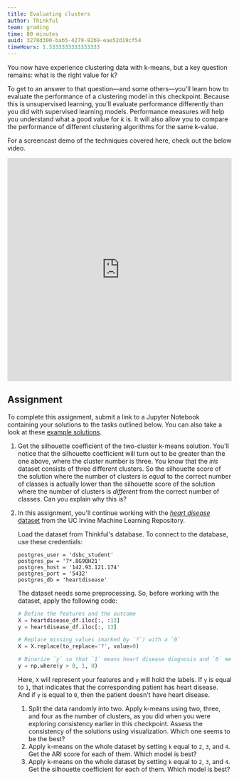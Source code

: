 ```yaml
---
title: Evaluating clusters
author: Thinkful
team: grading
time: 80 minutes
uuid: 3278d300-bab5-4279-82b9-eae52d19cf54
timeHours: 1.3333333333333333
---
```


You now have experience clustering data with k-means, but a key question remains: what is the right value for k?

To get to an answer to that question—and some others—you'll learn how to evaluate the performance of a clustering model in this checkpoint. Because this is unsupervised learning, you'll evaluate performance differently than you did with supervised learning models. Performance measures will help you understand what a good value for *k* is. It will also allow you to compare the performance of different clustering algorithms for the same k-value. 

<jupyter notebook-name="3.evaluating_clusters" course-code="DSBC"></jupyter>

For a screencast demo of the techniques covered here, check out the below video.


<iframe id="kaltura_player_1604765826" src="https://cdnapisec.kaltura.com/p/2315191/sp/231519100/embedIframeJs/uiconf_id/45331192/partner_id/2315191?iframeembed=true&playerId=kaltura_player_1604765826&entry_id=1_q5v7egxk" width="100%" height="500" allowfullscreen webkitallowfullscreen mozAllowFullScreen allow="autoplay *; fullscreen *; encrypted-media *" frameborder="0"></iframe>


## Assignment

To complete this assignment, submit a link to a Jupyter Notebook containing your solutions to the tasks outlined below. You can also take a look at these [example solutions](https://github.com/Thinkful-Ed/data-201-resources/blob/master/clustering_module_solutions/3.solution_evaluating_clusters.ipynb).

1. Get the silhouette coefficient of the two-cluster k-means solution. You'll notice that the silhouette coefficient will turn out to be greater than the one above, where the cluster number is three. You know that the *iris* dataset consists of three different clusters. So the silhouette score of the solution where the number of clusters is *equal* to the correct number of classes is actually lower than the silhouette score of the solution where the number of clusters is *different* from the correct number of classes. Can you explain why this is?

2. In this assignment, you'll continue working with the [*heart disease* dataset](http://archive.ics.uci.edu/ml/datasets/Heart+Disease) from the UC Irvine Machine Learning Repository.

    Load the dataset from Thinkful's database. To connect to the database, use these credentials:
 
    ```
    postgres_user = 'dsbc_student'
    postgres_pw = '7*.8G9QH21'
    postgres_host = '142.93.121.174'
    postgres_port = '5432'
    postgres_db = 'heartdisease'
    ```
    
    The dataset needs some preprocessing. So, before working with the dataset, apply the following code:
    
    ```python
    # Define the features and the outcome
    X = heartdisease_df.iloc[:, :13]
    y = heartdisease_df.iloc[:, 13]
    
    # Replace missing values (marked by `?`) with a `0`
    X = X.replace(to_replace='?', value=0)

    # Binarize `y` so that `1` means heart disease diagnosis and `0` means no diagnosis
    y = np.where(y > 0, 1, 0)
    ```
    Here, `X` will represent your features and `y` will hold the labels. If `y` is equal to `1`, that indicates that the corresponding patient has heart disease. And if `y` is equal to `0`, then the patient doesn't have heart disease.

    1. Split the data randomly into two. Apply k-means using two, three, and four as the number of clusters, as you did when you were exploring consistency earlier in this checkpoint. Assess the consistency of the solutions using visualization. Which one seems to be the best?
    2. Apply k-means on the whole dataset by setting `k` equal to `2`, `3`, and `4`. Get the ARI score for each of them. Which model is best?
    3.  Apply k-means on the whole dataset by setting `k` equal to `2`, `3`, and `4`. Get the silhouette coefficient for each of them. Which model is best?
